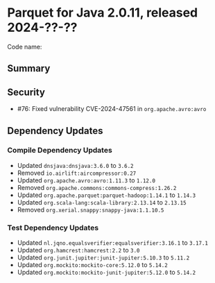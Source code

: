 # Parquet for Java 2.0.11, released 2024-??-??

Code name:

## Summary

## Security

* #76: Fixed vulnerability CVE-2024-47561 in `org.apache.avro:avro`
## Dependency Updates

### Compile Dependency Updates

* Updated `dnsjava:dnsjava:3.6.0` to `3.6.2`
* Removed `io.airlift:aircompressor:0.27`
* Updated `org.apache.avro:avro:1.11.3` to `1.12.0`
* Removed `org.apache.commons:commons-compress:1.26.2`
* Updated `org.apache.parquet:parquet-hadoop:1.14.1` to `1.14.3`
* Updated `org.scala-lang:scala-library:2.13.14` to `2.13.15`
* Removed `org.xerial.snappy:snappy-java:1.1.10.5`

### Test Dependency Updates

* Updated `nl.jqno.equalsverifier:equalsverifier:3.16.1` to `3.17.1`
* Updated `org.hamcrest:hamcrest:2.2` to `3.0`
* Updated `org.junit.jupiter:junit-jupiter:5.10.3` to `5.11.2`
* Updated `org.mockito:mockito-core:5.12.0` to `5.14.2`
* Updated `org.mockito:mockito-junit-jupiter:5.12.0` to `5.14.2`
